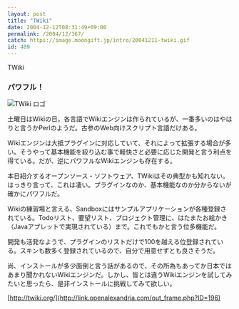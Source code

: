 ```yaml
---
layout: post
title: "TWiki"
date: 2004-12-12T08:31:49+09:00
permalink: /2004/12/367/
catch: https://image.moongift.jp/intro/20041211-twiki.gif
id: 409
---
```

TWiki  
<!--more-->

### パワフル！
  

![TWiki ロゴ](https://image.moongift.jp/intro/20041211-twiki.gif "TWiki ロゴ")

  

土曜日はWikiの日。各言語でWikiエンジンは作られているが、一番多いのはやはりと言うかPerlのようだ。古参のWeb向けスクリプト言語だけある。

  

Wikiエンジンは大抵プラグインに対応していて、それによって拡張する場合が多い。そうやって基本機能を絞り込む事で軽快さと必要に応じた開発と言う利点を得ている。だが、逆にパワフルなWikiエンジンも存在する。

  

本日紹介するオープンソース・ソフトウェア、TWikiはその典型かも知れない。はっきり言って、これは凄い。プラグインなのか、基本機能なのか分からないが確かにパワフルだ。

  

Wikiの練習場と言える、Sandboxにはサンプルアプリケーションが各種登録されている。Todoリスト、要望リスト、プロジェクト管理に、はたまたお絵かき（Javaアプレットで実現されている）まで。これでもかと言う位多機能だ。

  

開発も活発なようで、プラグインのリストだけで100を越える位登録されている。スキンも数多く登録されているので、自分で用意せずとも良さそうだ。

  

尚、インストールが多少面倒と言う話があるので、その所為もあってか日本ではあまり聞かれないWikiエンジンだ。しかし、皆とは違うWikiエンジンを試してみたいと思ったら、是非インストールに挑戦してみて欲しい。

  

[http://twiki.org/](http://link.openalexandria.com/out_frame.php?ID=196)

